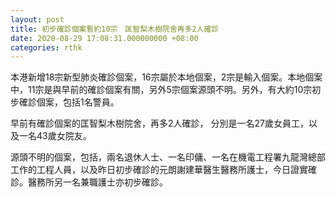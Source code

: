 ```yaml
---
layout: post
title: 初步確診個案暫約10宗　匡智梨木樹院舍再多2人確診
date: 2020-08-29 17:08:31.000000000 +08:00
categories: rthk
---
```


本港新增18宗新型肺炎確診個案，16宗屬於本地個案，2宗是輸入個案。本地個案中，11宗是與早前的確診個案有關，另外5宗個案源頭不明。另外，有大約10宗初步確診個案，包括1名警員。

早前有確診個案的匡智梨木樹院舍，再多2人確診， 分別是一名27歲女員工，以及一名43歲女院友。

源頭不明的個案，包括，兩名退休人士、一名印傭、一名在機電工程署九龍灣總部工作的工程人員，以及昨日初步確診的元朗謝建華醫生醫務所護士，今日證實確診。醫務所另一名兼職護士亦初步確診。
